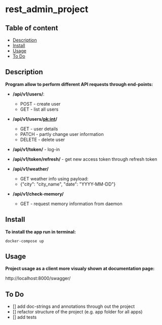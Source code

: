 <h1>rest_admin_project</h1>

<h2>Table of content</h2>

- [Description](#description)
- [Install](#install)
- [Usage](#usage)
- [To Do](#to-do)

## Description ##

**Program allow to perform different API requests through end-points:**


- **/api/v1/users/**:
    - POST - create user
    - GET - list all users

- **/api/v1/users/<pk:int>/**
    - GET - user details
    - PATCH - partly change user information
    - DELETE - delete user

- **/api/v1/token/** - log-in

- **/api/v1/token/refresh/** - get new access token through refresh token

- **/api/v1/weather/**
    - GET weather info using payload:
    - {"city": "city_name", "date": "YYYY-MM-DD"}

- **/api/v1/check-memory/**
    - GET - request memory information from daemon

## Install ##
**To install the app run in terminal:**

```
docker-compose up
```

## Usage ##
**Project usage as a client more visualy shown at documentation page:**

http://localhost:8000/swagger/

## To Do ##

- [] add doc-strings and annotations through out the project
- [] refactor structure of the project (e.g. app folder for all apps)
- [] add tests
